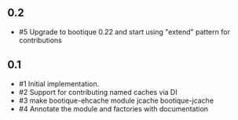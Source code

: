 ## 0.2

* #5 Upgrade to bootique 0.22 and start using "extend" pattern for contributions

## 0.1

* #1 Initial implementation.
* #2 Support for contributing named caches via DI
* #3 make bootique-ehcache module jcache bootique-jcache
* #4 Annotate the module and factories with documentation
